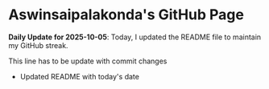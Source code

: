 # Aswinsaipalakonda's GitHub Page

**Daily Update for 2025-10-05**: Today, I updated the README file to maintain my GitHub streak.

This line has to be update with commit changes
 - Updated README with today's date 
